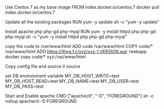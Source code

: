Use Centos 7  as my base image
FROM index.docker.io/centos:7
docker pull index.docker.io/centos:7

Update all the existing packages
RUN yum -y update
sh -c "yum -y update"

Install apache php php-gd php-myql
RUN yum -y install httpd php php-gd php-myql
sh -c "yum -y install httpd php php-gd php-myql"

copy the code to /var/www/html
ADD code /var/www/html
COPY code/* /var/www/html
ADD https://jfrog.f.c/xyz/xyz-1.VERSION.war /webapp
docker copy code/* xyz:/var/www/html 

Copy config file and source it
source <filename>

set DB enviroinment variable
MY_DB_HOST_WRITE=test
MY_DB_HOST_READ=test
MY_DB_NAME=test
MY_DB_USER=test
MY_DB_PASS=test

Start and Enable apache
CMD ["apachectl", "-D", "FOREGROUND"]
sh -c nohup apachectl -D FOREGROUND

